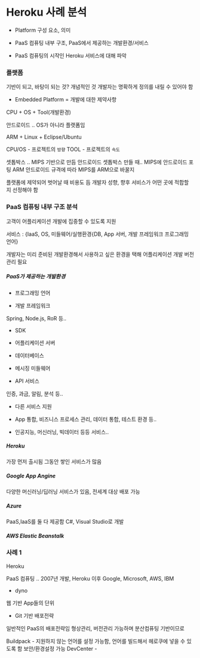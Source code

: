 # Heroku 사례 분석

* Platform 구성 요소, 의미

* PaaS 컴퓨팅 내부 구조, PaaS에서 제공하는 개발환경/서비스

* PaaS 컴퓨팅의 시작인 Heroku 서비스에 대해 파악

### 플랫폼

기반이 되고, 바탕이 되는 것?
개념적인 것
개발자는 명확하게 정의를 내릴 수 있어야 함

* Embedded Platform = 개발에 대한 제약사항

CPU + OS + Tool(개발환경)

안드로이드 .. OS가 아니라 플랫폼임

ARM + Linux + Eclipse/Ubuntu

CPU/OS - 프로젝트의 `방향`
TOOL - 프로젝트의 `속도`

셋톱박스 .. MIPS 기반으로 만듬
안드로이드 셋톱박스 만들 때..
MIPS에 안드로이드 포팅
ARM 안드로이드 규격에 따라 MIPS를 ARM으로 바꿀지

플랫폼에 제약되어 벗어날 때 비용도 듬
개발자 성향, 향후 서비스가 어떤 곳에 적합할 지 선정해야 함

### PaaS 컴퓨팅 내부 구조 분석

고객이 어플리케이션 개발에 집중할 수 있도록 지원

서비스 : {IaaS, OS, 미들웨어/실행환경{DB, App 서버, 개발 프레임워크 프로그래밍 언어}

개발자는 미리 준비된 개발환경해서 사용하고 싶은 환경을 택해 어플리케이션 개발
버전 관리 필요

##### PaaS가 제공하는 개발환경

* 프로그래밍 언어

* 개발 프레임워크

Spring, Node.js, RoR 등..

* SDK

* 어플리케이션 서버

* 데이터베이스

* 메시징 미들웨어

* API 서비스

인증, 과금, 알림, 분석 등..

* 다른 서비스 지원

* App 통합, 비즈니스 프로세스 관리, 데이터 통합, 테스트 환경 등..

* 인공지능, 머신러닝, 빅데이터 등등 서비스..

##### Heroku

[](www.heroku.com)

가장 먼저 출시됨
그동안 쌓인 서비스가 많음

##### Google App Angine

[](cloud.google.com/appengine)

다양한 머신러닝/딥러닝 서비스가 있음, 전세계 대상 배포 가능

##### Azure

[](azure.microsoft.com/ko-kr)
PaaS,IaaS를 둘 다 제공함
C#, Visual Studio로 개발

##### AWS Elastic Beanstalk


### 사례 1

Heroku

PaaS 컴퓨팅 .. 2007년 개발,
Heroku 이후 Google, Microsoft, AWS, IBM

* dyno

웹 기반 App들의 단위

* Git 기반 배포전략

일반적인 PaaS의 배포전략임
형상관리, 버전관리 가능하며 분산컴퓨팅 기반이므로

Buildpack - 지원하지 않는 언어를 설정 가능함, 언어를 빌드해서 헤로쿠에 넣을 수 있도록 함
보안/환경설정 가능
DevCenter - 

